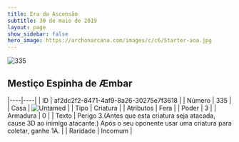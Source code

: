 ```yaml
---
title: Era da Ascensão
subtitle: 30 de maio de 2019
layout: page
show_sidebar: false
hero_image: https://archonarcana.com/images/c/c6/Starter-aoa.jpg
---
```


![335](https://cdn.keyforgegame.com/media/card_front/pt/435_335_J5GC7PF4GJ45_pt.png)

## Mestiço Espinha de Æmbar

|----|----|
| ID | af2dc2f2-8471-4af9-8a26-30275e7f3618 |
| Número | 335 |
| Casa | ![Untamed](https://archonarcana.com/images/thumb/b/bd/Untamed.png/22px-Untamed.png "Indomados") |
| Tipo | Criatura |
| Atributos | Fera |
| Poder | 3 |
| Armadura | 0 |
| Texto | Perigo 3.(Antes que esta criatura seja atacada, cause 3D ao inimigo atacante.) Após o seu oponente usar uma criatura para coletar, ganhe 1A. |
| Raridade | Incomum |
